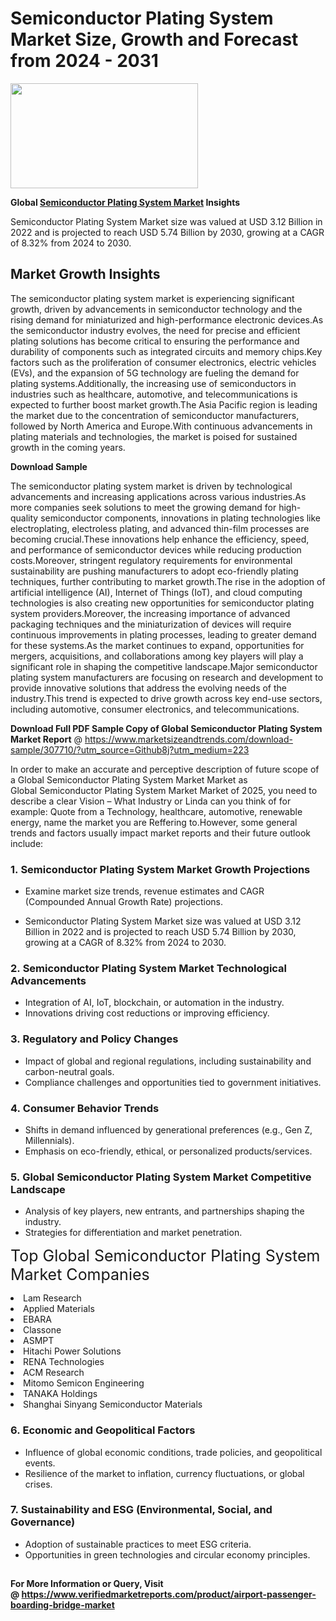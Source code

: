 <H1>Semiconductor Plating System Market Size, Growth and Forecast from 2024 - 2031</H1><img class="aligncenter size-medium wp-image-584254" src="https://thirdeyenews.in/wp-content/uploads/2024/09/Global-Market-Research-300x168.jpeg" alt="" width="300" height="168" /><p><strong>Global&nbsp;<a href="https://www.marketsizeandtrends.com/download-sample/307710/?utm_source=Github8j?utm_medium=223">Semiconductor Plating System Market</a> Insights</strong></p><p>Semiconductor Plating System Market size was valued at USD 3.12 Billion in 2022 and is projected to reach USD 5.74 Billion by 2030, growing at a CAGR of 8.32% from 2024 to 2030.</p><p><h2>Market Growth Insights</h2> <p>The semiconductor plating system market is experiencing significant growth, driven by advancements in semiconductor technology and the rising demand for miniaturized and high-performance electronic devices.As the semiconductor industry evolves, the need for precise and efficient plating solutions has become critical to ensuring the performance and durability of components such as integrated circuits and memory chips.Key factors such as the proliferation of consumer electronics, electric vehicles (EVs), and the expansion of 5G technology are fueling the demand for plating systems.Additionally, the increasing use of semiconductors in industries such as healthcare, automotive, and telecommunications is expected to further boost market growth.The Asia Pacific region is leading the market due to the concentration of semiconductor manufacturers, followed by North America and Europe.With continuous advancements in plating materials and technologies, the market is poised for sustained growth in the coming years.</p> <p><strong>Download Sample</strong></p> <p>The semiconductor plating system market is driven by technological advancements and increasing applications across various industries.As more companies seek solutions to meet the growing demand for high-quality semiconductor components, innovations in plating technologies like electroplating, electroless plating, and advanced thin-film processes are becoming crucial.These innovations help enhance the efficiency, speed, and performance of semiconductor devices while reducing production costs.Moreover, stringent regulatory requirements for environmental sustainability are pushing manufacturers to adopt eco-friendly plating techniques, further contributing to market growth.The rise in the adoption of artificial intelligence (AI), Internet of Things (IoT), and cloud computing technologies is also creating new opportunities for semiconductor plating system providers.Moreover, the increasing importance of advanced packaging techniques and the miniaturization of devices will require continuous improvements in plating processes, leading to greater demand for these systems.As the market continues to expand, opportunities for mergers, acquisitions, and collaborations among key players will play a significant role in shaping the competitive landscape.Major semiconductor plating system manufacturers are focusing on research and development to provide innovative solutions that address the evolving needs of the industry.This trend is expected to drive growth across key end-use sectors, including automotive, consumer electronics, and telecommunications.<p><span class=""><strong>Download Full PDF Sample Copy of Global Semiconductor Plating System Market Report</strong> @ <a href="https://www.marketsizeandtrends.com/download-sample/307710/?utm_source=Github8j?utm_medium=223" target="_blank">https://www.marketsizeandtrends.com/download-sample/307710/?utm_source=Github8j?utm_medium=223</a></span></p><p>In order to make an accurate and perceptive description of future scope of a Global&nbsp;Semiconductor Plating System Market Market as Global&nbsp;Semiconductor Plating System Market Market of 2025, you need to describe a clear Vision &ndash; What Industry or Linda can you think of for example: Quote from a Technology, healthcare, automotive, renewable energy, name the market you are Reffering to.However, some general trends and factors usually impact market reports and their future outlook include:</p><h3>1.&nbsp;<strong>Semiconductor Plating System Market Growth Projections</strong></h3><ul><li>Examine market size trends, revenue estimates and CAGR (Compounded Annual Growth Rate) projections.</li><li><p>Semiconductor Plating System Market size was valued at USD 3.12 Billion in 2022 and is projected to reach USD 5.74 Billion by 2030, growing at a CAGR of 8.32% from 2024 to 2030.</p></li></ul><h3>2.&nbsp;<strong>Semiconductor Plating System Market Technological Advancements</strong></h3><ul><li>Integration of AI, IoT, blockchain, or automation in the industry.</li><li>Innovations driving cost reductions or improving efficiency.</li></ul><h3>3.&nbsp;<strong>Regulatory and Policy Changes</strong></h3><ul><li>Impact of global and regional regulations, including sustainability and carbon-neutral goals.</li><li>Compliance challenges and opportunities tied to government initiatives.</li></ul><h3>4.&nbsp;<strong>Consumer Behavior Trends</strong></h3><ul><li>Shifts in demand influenced by generational preferences (e.g., Gen Z, Millennials).</li><li>Emphasis on eco-friendly, ethical, or personalized products/services.</li></ul><h3>5.&nbsp;<strong>Global Semiconductor Plating System Market Competitive Landscape</strong></h3><ul><li>Analysis of key players, new entrants, and partnerships shaping the industry.</li><li>Strategies for differentiation and market penetration.</li></ul><p data-pm-slice="1 1 []"><span style="color: inherit; font-family: inherit; font-size: 25px;">Top Global Semiconductor Plating System Market Companies</span></p><div class="" data-test-id=""><p><li>Lam Research</li><li> Applied Materials</li><li> EBARA</li><li> Classone</li><li> ASMPT</li><li> Hitachi Power Solutions</li><li> RENA Technologies</li><li> ACM Research</li><li> Mitomo Semicon Engineering</li><li> TANAKA Holdings</li><li> Shanghai Sinyang Semiconductor Materials</li></p></div><h3>6.&nbsp;<strong>Economic and Geopolitical Factors</strong></h3><ul><li>Influence of global economic conditions, trade policies, and geopolitical events.</li><li>Resilience of the market to inflation, currency fluctuations, or global crises.</li></ul><h3>7.&nbsp;<strong>Sustainability and ESG (Environmental, Social, and Governance)</strong></h3><ul><li>Adoption of sustainable practices to meet ESG criteria.</li><li>Opportunities in green technologies and circular economy principles.</li></ul><h2><strong style="font-size: 14px;">For More Information or Query, Visit @&nbsp;</strong><a style="background-color: #ffffff; font-size: 14px;" href="https://www.marketsizeandtrends.com/report/semiconductor-plating-system-market/" target="_blank">https://www.verifiedmarketreports.com/product/airport-passenger-boarding-bridge-market</a></h2>